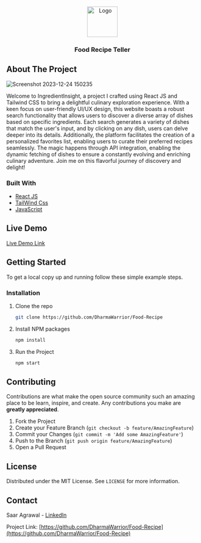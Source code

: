 
<br />
<p align="center">
  <img src="https://github.com/DharmaWarrior/Food-Recipe/assets/97218268/55ee8049-4701-43d2-9b65-cf208a705bd7" alt="Logo" width="80" height="80">
  </a>
  <h3 align="center">Food Recipe Teller</h3>
</p>



<!-- ABOUT THE PROJECT -->

## About The Project

![Screenshot 2023-12-24 150235](https://github.com/DharmaWarrior/Food-Recipe/assets/97218268/840bef69-820a-4629-bc7e-a30936a873e6)


Welcome to IngredientInsight, a project I crafted using React JS and Tailwind CSS to bring a delightful culinary exploration experience. With a keen focus on user-friendly UI/UX design, this website boasts a robust search functionality that allows users to discover a diverse array of dishes based on specific ingredients. Each search generates a variety of dishes that match the user's input, and by clicking on any dish, users can delve deeper into its details. Additionally, the platform facilitates the creation of a personalized favorites list, enabling users to curate their preferred recipes seamlessly. The magic happens through API integration, enabling the dynamic fetching of dishes to ensure a constantly evolving and enriching culinary adventure. Join me on this flavorful journey of discovery and delight!

### Built With

* [React JS](https://react.dev/)
* [TailWind Css](https://tailwindcss.com/)
* [JavaScript](https://www.javascript.com/)


<!-- LIVE DEMO -->

## Live Demo

[Live Demo Link](https://ingredientinsight.netlify.app/)


<!-- GETTING STARTED -->

## Getting Started

To get a local copy up and running follow these simple example steps.

### Installation

1. Clone the repo
   ```sh
   git clone https://github.com/DharmaWarrior/Food-Recipe
   ```
2. Install NPM packages
   ```sh
   npm install
   ```
3. Run the Project
   ```sh
   npm start
   ```



<!-- CONTRIBUTING -->

## Contributing

Contributions are what make the open source community such an amazing place to be learn, inspire, and create. Any contributions you make are **greatly appreciated**.

1. Fork the Project
2. Create your Feature Branch (`git checkout -b feature/AmazingFeature`)
3. Commit your Changes (`git commit -m 'Add some AmazingFeature'`)
4. Push to the Branch (`git push origin feature/AmazingFeature`)
5. Open a Pull Request


<!-- LICENSE -->

## License

Distributed under the MIT License. See `LICENSE` for more information.



<!-- CONTACT -->

## Contact

Saar Agrawal - [LinkedIn](www.linkedin.com/in/saarcasmic) 

Project Link: [https://github.com/DharmaWarrior/Food-Recipe](https://github.com/DharmaWarrior/Food-Recipe)
